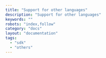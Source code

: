 ```yaml
---
title: "Support for other languages"
description: "Support for other languages"
keywords: ""
robots: "index,follow"
category: "docs"
layout: "documentation"
tags: 
  - "sdk"
  - "others"
---
```



